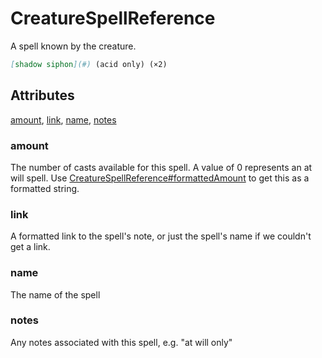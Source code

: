 # CreatureSpellReference

A spell known by the creature.

```md
[shadow siphon](#) (acid only) (×2)
```

## Attributes

[amount](#amount), [link](#link), [name](#name), [notes](#notes)


### amount

The number of casts available for this spell. A value of 0 represents an at will spell. Use
[CreatureSpellReference#formattedAmount](#formattedamount) to get this as a formatted string.

### link

A formatted link to the spell's note, or just the spell's name if we couldn't get a link.

### name

The name of the spell

### notes

Any notes associated with this spell, e.g. "at will only"
